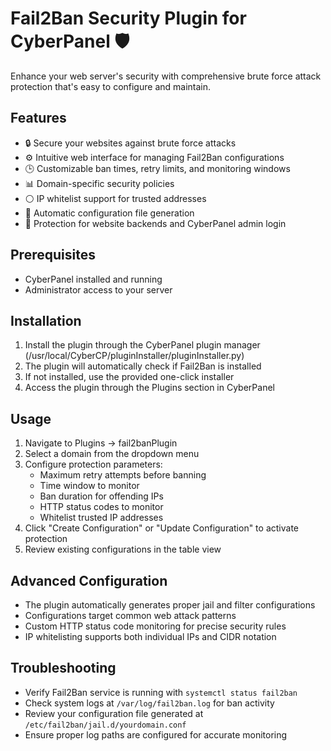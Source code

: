# Fail2Ban Security Plugin for CyberPanel 🛡️

Enhance your web server's security with comprehensive brute force attack protection that's easy to configure and maintain.

## Features

- 🔒 Secure your websites against brute force attacks
- ⚙️ Intuitive web interface for managing Fail2Ban configurations
- 🕒 Customizable ban times, retry limits, and monitoring windows
- 📊 Domain-specific security policies
- ⚪ IP whitelist support for trusted addresses
- 🔄 Automatic configuration file generation
- 🚫 Protection for website backends and CyberPanel admin login

## Prerequisites

- CyberPanel installed and running
- Administrator access to your server

## Installation

1. Install the plugin through the CyberPanel plugin manager (/usr/local/CyberCP/pluginInstaller/pluginInstaller.py)
2. The plugin will automatically check if Fail2Ban is installed
3. If not installed, use the provided one-click installer
4. Access the plugin through the Plugins section in CyberPanel

## Usage

1. Navigate to Plugins -> fail2banPlugin
2. Select a domain from the dropdown menu
3. Configure protection parameters:
   - Maximum retry attempts before banning
   - Time window to monitor
   - Ban duration for offending IPs
   - HTTP status codes to monitor
   - Whitelist trusted IP addresses
4. Click "Create Configuration" or "Update Configuration" to activate protection
5. Review existing configurations in the table view

## Advanced Configuration

- The plugin automatically generates proper jail and filter configurations
- Configurations target common web attack patterns
- Custom HTTP status code monitoring for precise security rules
- IP whitelisting supports both individual IPs and CIDR notation

## Troubleshooting

- Verify Fail2Ban service is running with `systemctl status fail2ban`
- Check system logs at `/var/log/fail2ban.log` for ban activity
- Review your configuration file generated at `/etc/fail2ban/jail.d/yourdomain.conf`
- Ensure proper log paths are configured for accurate monitoring
